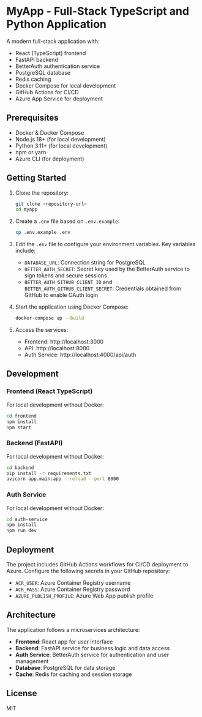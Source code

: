 # MyApp - Full-Stack TypeScript and Python Application

A modern full-stack application with:
- React (TypeScript) frontend
- FastAPI backend
- BetterAuth authentication service
- PostgreSQL database
- Redis caching
- Docker Compose for local development
- GitHub Actions for CI/CD
- Azure App Service for deployment

## Prerequisites

- Docker & Docker Compose
- Node.js 18+ (for local development)
- Python 3.11+ (for local development)
- npm or yarn
- Azure CLI (for deployment)

## Getting Started

1. Clone the repository:
   ```bash
   git clone <repository-url>
   cd myapp
   ```

2. Create a `.env` file based on `.env.example`:
   ```bash
   cp .env.example .env
   ```

3. Edit the `.env` file to configure your environment variables. Key variables include:
   - `DATABASE_URL`: Connection string for PostgreSQL
   - `BETTER_AUTH_SECRET`: Secret key used by the BetterAuth service to sign tokens and secure sessions
   - `BETTER_AUTH_GITHUB_CLIENT_ID` and `BETTER_AUTH_GITHUB_CLIENT_SECRET`: Credentials obtained from GitHub to enable OAuth login

4. Start the application using Docker Compose:
   ```bash
   docker-compose up --build
   ```

5. Access the services:
   - Frontend: http://localhost:3000
   - API: http://localhost:8000
   - Auth Service: http://localhost:4000/api/auth

## Development

### Frontend (React TypeScript)

For local development without Docker:

```bash
cd frontend
npm install
npm start
```

### Backend (FastAPI)

For local development without Docker:

```bash
cd backend
pip install -r requirements.txt
uvicorn app.main:app --reload --port 8000
```

### Auth Service

For local development without Docker:

```bash
cd auth-service
npm install
npm run dev
```

## Deployment

The project includes GitHub Actions workflows for CI/CD deployment to Azure. Configure the following secrets in your GitHub repository:

- `ACR_USER`: Azure Container Registry username
- `ACR_PASS`: Azure Container Registry password
- `AZURE_PUBLISH_PROFILE`: Azure Web App publish profile

## Architecture

The application follows a microservices architecture:

- **Frontend**: React app for user interface
- **Backend**: FastAPI service for business logic and data access
- **Auth Service**: BetterAuth service for authentication and user management
- **Database**: PostgreSQL for data storage
- **Cache**: Redis for caching and session storage

## License

MIT